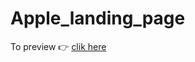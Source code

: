 # Apple_landing_page


To preview :point_right: [clik here](https://apple-mini-site-clone.netlify.app/)

